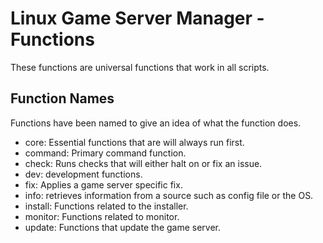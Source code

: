 <h1>Linux Game Server Manager - Functions</h1>

These functions are universal functions that work in all scripts.

<h2>Function Names</h2>
Functions have been named to give an idea of what the function does.

* core: Essential functions that are will always run first.
* command: Primary command function.
* check: Runs checks that will either halt on or fix an issue.
* dev: development functions.
* fix: Applies a game server specific fix.
* info: retrieves information from a source such as config file or the OS.
* install: Functions related to the installer.
* monitor: Functions related to monitor.
* update: Functions that update the game server.
